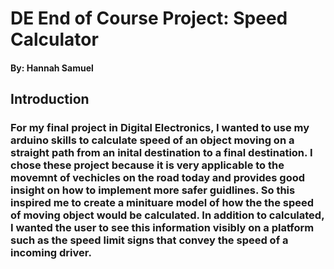 # DE End of Course Project: Speed Calculator
#### By: Hannah Samuel
## Introduction
### For my final project in Digital Electronics, I wanted to use my arduino skills to calculate speed of an object moving on a straight path from an inital destination to a final destination. I chose these project because it is very applicable to the movemnt of vechicles on the road today and provides good insight on how to implement more safer guidlines. So this inspired me to create a minituare model of how the the speed of moving object would be calculated. In addition to calculated, I wanted the user to see this information visibly on a platform such as the speed limit signs that convey the speed of a incoming driver.





